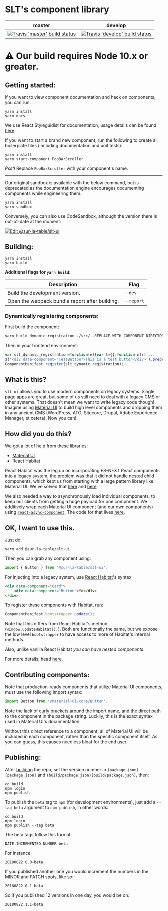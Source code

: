 # SLT's component library

| master                                                                                                                                | develop                                                                                                                                 |
| ------------------------------------------------------------------------------------------------------------------------------------- | --------------------------------------------------------------------------------------------------------------------------------------- |
| [![Travis 'master' build status](https://travis-ci.org/SurLaTable/slt-ui.svg?branch=master)](https://travis-ci.org/SurLaTable/slt-ui) | [![Travis 'develop' build status](https://travis-ci.org/SurLaTable/slt-ui.svg?branch=develop)](https://travis-ci.org/SurLaTable/slt-ui) |

# :warning: Our build requires Node 10.x or greater.

## Getting started:

If you want to view component documentation and hack on components, you can run:

```
yarn install
yarn docs
```

We use React Styleguidist for documentation, usage details can be found [here](https://react-styleguidist.js.org/docs/getting-started.html).

If you want to start a brand new component, run the following to create all boilerplate files (including documentation and unit tests):

```
yarn install
yarn start-component FooBarScroller
```

_Psst!_ Replace `FooBarScroller` with your component's name.

---

Our original sandbox is available with the below command, but is deprecated as the documentation engine encourages documenting components while engineering them.

```
yarn install
yarn sandbox
```

Conversely, you can also use CodeSandbox, although the version there is out-of-date at the moment:

[![Edit @sur-la-table/slt-ui](https://codesandbox.io/static/img/play-codesandbox.svg)](https://codesandbox.io/s/github/SurLaTable/slt-ui/tree/0b63e06d14b42cc5f91739dff90a09ed747b1e93)

## Building:

```
yarn install
yarn build
```

**Additional flags for `yarn build`:**

| Description                                    | Flag       |
| ---------------------------------------------- | ---------- |
| Build the development version.                 | `--dev`    |
| Open the webpack bundle report after building. | `--report` |

### Dynamically registering components:

First build the component:

```sh
yarn build dynamic-registration ./src/--REPLACE_WITH_COMPONENT_DIRECTORY--/index.js
```

Then in your frontend environment:

```js
var slt_dynamic_registration=function(e){var t={};function n(r) ...
$('<div data-component="TestButton">This is a test button</div>').prependTo('body');
ComponentManifest.register(slt_dynamic_registration);
```

## What is this?

`slt-ui` allows you to use modern components on legacy systems. Single page apps are great, but some of us still need to deal with a legacy CMS or other systems. That doesn't mean we want to write legacy code though! Imagine using [Material UI](https://material-ui.com/) to build high level components and dropping them in any ancient CMS (WordPress, ATG, Sitecore, Drupal, Adobe Experience Manager, et cetera). Now you can!

## How did you do this?

We got a lot of help from these libraries:

-   [Material UI](https://material-ui.com/)
-   [React Habitat](https://github.com/DeloitteDigitalAPAC/react-habitat)

React Habitat was the leg up on incorporating ES-NEXT React components into a legacy system, the problem was that it did not handle nested child components, which kept us from starting with a large pattern library like Material UI. We've solved that [here](manifest/SLTDomFactory.js) and [here](manifest/index.js).

We also needed a way to asynchronously load individual components, to keep our clients from getting a huge payload for one component. We additively wrap each Material UI component (and our own components) using [`react-async-component`](https://github.com/ctrlplusb/react-async-component). The code for that lives [here](builder/async.js).

## OK, I want to use this.

Just do:

```
yarn add @sur-la-table/slt-ui
```

Then you can grab any component using:

```js
import { Button } from '@sur-la-table/slt-ui';
```

For injecting into a legacy system, use [React Habitat](https://github.com/DeloitteDigitalAPAC/react-habitat)'s syntax:

```html
<div data-component="Card">
    <div data-component="Button">Yo</div>
</div>
```

To register these components with Habitat, run:

```js
ComponentManifest.bootstrapper.update();
```

Note that this differs from React Habitat's method (`window.updateHabitat();`). Both are functionally the same, but we expose the low level `bootstrapper` to have access to more of Habitat's internal methods.

Also, unlike vanilla React Habitat _you can have nested components_.

For more details, head [here](build/README.md).

## Contributing components:

Note that production-ready components that utilize Material UI components, must use the following import syntax:

```js
import Button from '@material-ui/core/Button';
```

Note the lack of curly brackets around the import name, and the direct path to the component in the package string. Luckily, this is the exact syntax used in Material UI's documentation.

Without this direct reference to a component, all of Material UI will be included in each component, rather than the specific component itself. As you can guess, this causes needless bloat for the end user.

## Publishing:

After [building](https://github.com/SurLaTable/slt-ui#building) the repo, set the version number in `(package.json)[package.json]` and `(build/package.json)[build/package.json]`, then:

```
cd build
npm login
npm publish
```

To publish the `beta` tag to `npm` (for development environments), just add a `--tag beta` argument to `npm publish`, in other words:

```
cd build
npm login
npm publish --tag beta
```

The beta tags follow this format:

```
DATE.INCREMENTED.NUMBER-beta
```

For instance:

```
20180822.0.0-beta
```

If you published another one you would increment the numbers in the MINOR and PATCH spots, like so:

```
20180822.0.1-beta
```

So if you published 12 versions in one day, you would be on:

```
20180822.1.1-beta
```
